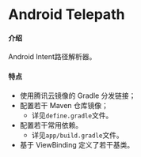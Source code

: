 # Android Telepath

#### 介绍
Android Intent路径解析器。

#### 特点
* 使用腾讯云镜像的 Gradle 分发链接；
* 配置若干 Maven 仓库镜像；
  * 详见`define.gradle`文件。
* 配置若干常用依赖。
  * 详见`app/build.gradle`文件。
* 基于 ViewBinding 定义了若干基类。

